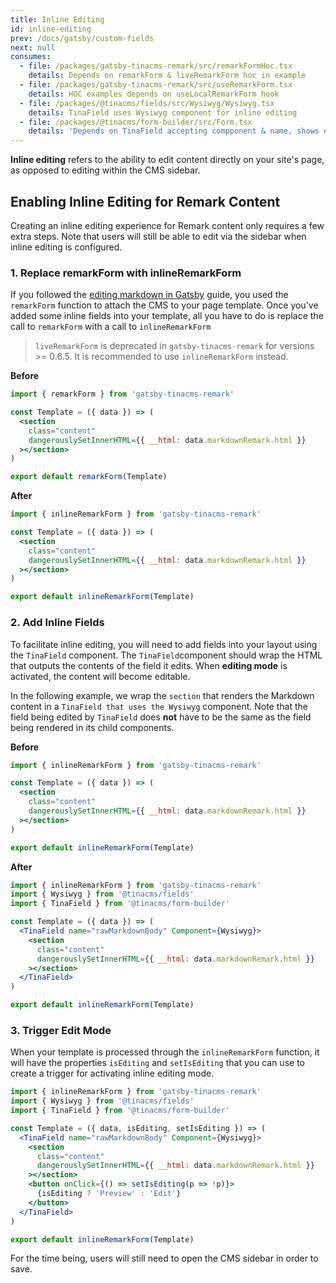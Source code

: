 ```yaml
---
title: Inline Editing
id: inline-editing
prev: /docs/gatsby/custom-fields
next: null
consumes:
  - file: /packages/gatsby-tinacms-remark/src/remarkFormHoc.tsx
    details: Depends on remarkForm & liveRemarkForm hoc in example
  - file: /packages/gatsby-tinacms-remark/src/useRemarkForm.tsx
    details: HOC examples depends on useLocalRemarkForm hook
  - file: /packages/@tinacms/fields/src/Wysiwyg/Wysiwyg.tsx
    details: TinaField uses Wysiwyg component for inline editing
  - file: /packages/@tinacms/form-builder/src/Form.tsx
    details: 'Depends on TinaField accepting compponent & name, shows example'
---
```


**Inline editing** refers to the ability to edit content directly on your site's page, as opposed to editing within the CMS sidebar.

## Enabling Inline Editing for Remark Content

Creating an inline editing experience for Remark content only requires a few extra steps. Note that users will still be able to edit via the sidebar when inline editing is configured.

### 1. Replace remarkForm with inlineRemarkForm

If you followed the [editing markdown in Gatsby](/docs/gatsby/markdown#editing-markdown-content) guide, you used the `remarkForm` function to attach the CMS to your page template. Once you've added some inline fields into your template, all you have to do is replace the call to `remarkForm` with a call to `inlineRemarkForm`

> `liveRemarkForm` is deprecated in `gatsby-tinacms-remark` for versions >= 0.6.5. It is recommended to use `inlineRemarkForm` instead.

**Before**

```jsx
import { remarkForm } from 'gatsby-tinacms-remark'

const Template = ({ data }) => (
  <section
    class="content"
    dangerouslySetInnerHTML={{ __html: data.markdownRemark.html }}
  ></section>
)

export default remarkForm(Template)
```

**After**

```jsx
import { inlineRemarkForm } from 'gatsby-tinacms-remark'

const Template = ({ data }) => (
  <section
    class="content"
    dangerouslySetInnerHTML={{ __html: data.markdownRemark.html }}
  ></section>
)

export default inlineRemarkForm(Template)
```

### 2. Add Inline Fields

To facilitate inline editing, you will need to add fields into your layout using the `TinaField` component. The `TinaField`component should wrap the HTML that outputs the contents of the field it edits. When **editing mode** is activated, the content will become editable.

In the following example, we wrap the `section` that renders the Markdown content in a `TinaField that uses the Wysiwyg` component. Note that the field being edited by `TinaField` does **not** have to be the same as the field being rendered in its child components.

**Before**

```jsx
import { inlineRemarkForm } from 'gatsby-tinacms-remark'

const Template = ({ data }) => (
  <section
    class="content"
    dangerouslySetInnerHTML={{ __html: data.markdownRemark.html }}
  ></section>
)

export default inlineRemarkForm(Template)
```

**After**

```jsx
import { inlineRemarkForm } from 'gatsby-tinacms-remark'
import { Wysiwyg } from '@tinacms/fields'
import { TinaField } from '@tinacms/form-builder'

const Template = ({ data }) => (
  <TinaField name="rawMarkdownBody" Component={Wysiwyg}>
    <section
      class="content"
      dangerouslySetInnerHTML={{ __html: data.markdownRemark.html }}
    ></section>
  </TinaField>
)

export default inlineRemarkForm(Template)
```

### 3. Trigger Edit Mode

When your template is processed through the `inlineRemarkForm` function, it will have the properties `isEditing` and `setIsEditing` that you can use to create a trigger for activating inline editing mode.

```jsx
import { inlineRemarkForm } from 'gatsby-tinacms-remark'
import { Wysiwyg } from '@tinacms/fields'
import { TinaField } from '@tinacms/form-builder'

const Template = ({ data, isEditing, setIsEditing }) => (
  <TinaField name="rawMarkdownBody" Component={Wysiwyg}>
    <section
      class="content"
      dangerouslySetInnerHTML={{ __html: data.markdownRemark.html }}
    ></section>
    <button onClick={() => setIsEditing(p => !p)}>
      {isEditing ? 'Preview' : 'Edit'}
    </button>
  </TinaField>
)

export default inlineRemarkForm(Template)
```

For the time being, users will still need to open the CMS sidebar in order to save.
